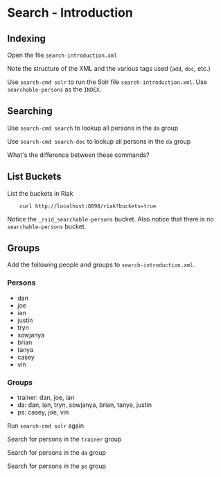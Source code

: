 # Search - Introduction

## Indexing

Open the file `search-introduction.xml`

Note the structure of the XML and the various tags used (`add`, `doc`, etc.)

Use `search-cmd solr` to run the Solr file `search-introduction.xml`. Use 
`searchable-persons` as the `INDEX`.

## Searching

Use `search-cmd search` to lookup all persons in the `da` group

Use `search-cmd search-doc` to lookup all persons in the `da` group

What's the difference between these commands?

## List Buckets

List the buckets in Riak

        curl http://localhost:8098/riak?buckets=true

Notice the `_rsid_searchable-persons` bucket. Also notice that there is no 
`searchable-persons` bucket.

## Groups

Add the following people and groups to `search-introduction.xml`.

### Persons

* dan
* joe
* ian
* justin
* tryn
* sowjanya
* brian
* tanya
* casey
* vin

### Groups

* trainer: dan, joe, ian
* da: dan, ian, tryn, sowjanya, brian, tanya, justin
* ps: casey, joe, vin

Run `search-cmd solr` again

Search for persons in the `trainer` group

Search for persons in the `da` group

Search for persons in the `ps` group

